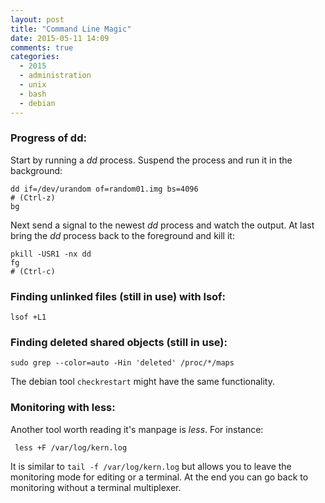 ```yaml
---
layout: post
title: "Command Line Magic"
date: 2015-05-11 14:09
comments: true
categories:
  - 2015
  - administration
  - unix
  - bash
  - debian
---
```

### Progress of dd:
Start by running a _dd_ process. Suspend the process and run it in
the background:


    dd if=/dev/urandom of=random01.img bs=4096
    # (Ctrl-z)
    bg

Next send a signal to the newest _dd_ process and watch the output.
At last bring the _dd_ process back to the foreground and kill it:

    pkill -USR1 -nx dd
    fg
    # (Ctrl-c)

### Finding unlinked files (still in use) with lsof:

    lsof +L1

### Finding deleted shared objects (still in use):

    sudo grep --color=auto -Hin 'deleted' /proc/*/maps

The debian tool `checkrestart` might have the same functionality.

### Monitoring with less:
Another tool worth reading it's manpage is _less_. For instance:

     less +F /var/log/kern.log

It is similar to `tail -f /var/log/kern.log` but allows you to leave
the monitoring mode for editing or a terminal. At the end you can go
back to monitoring without a terminal multiplexer.
